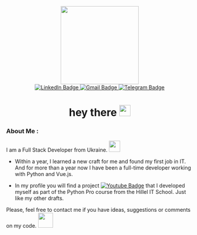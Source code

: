 <div id="header" align="center">
  <img src="https://media.giphy.com/media/TLnWsIBRegQyWxG4Dw/giphy.gif" width="210"/>
</div>

<div id="badges" align="center">
  <a href="https://www.linkedin.com/in/anna-pichuhina/">
    <img src="https://img.shields.io/badge/LinkedIn-grey?style=for-the-badge&logo=linkedin&logoColor=white" alt="LinkedIn Badge"/>
  </a>
  <a href="ann.pichuhina@gmail.com">
    <img src="https://img.shields.io/badge/Gmail-yellow?style=for-the-badge&logo=gmail&logoColor=white" alt="Gmail Badge"/>
  </a>
  <a href="https://t.me/unpichugina">
    <img src="https://img.shields.io/badge/Telegram-grey?style=for-the-badge&logo=telegram&logoColor=white" alt="Telegram Badge"/>
  </a>
  <br>
  <img src="https://komarev.com/ghpvc/?username=unpichugina&style=flat-square&color=critical" alt=""/>
  <h1>
    hey there
    <img src="https://media.giphy.com/media/hvRJCLFzcasrR4ia7z/giphy.gif" width="30px"/>
  </h1>
</div>
<!-- 
<div align="center">
  <img src="https://media.giphy.com/media/k0ijJhqrUP4T2EvmJ1/giphy.gif" width="600" height="300"/>
</div> -->

### About Me :

I am a Full Stack Developer from Ukraine. <img src="https://media.giphy.com/media/mICujTpmbE1rtefgSJ/giphy.gif" width="30"> 

- Within a year, I learned a new craft for me and found my first job in IT. And for more than a year now I have been a full-time developer working with Python and Vue.js.

-  In my profile you will find a project <a href="https://github.com/unpichugina/food-delivery-app">
    <img src="https://img.shields.io/badge/Food Delivery App-yellow?style=flat" alt="Youtube Badge"/></a> that I developed myself as part of the Python Pro сourse from the Hillel IT School. Just like my other drafts.
    
 Please, feel free to contact me if you have ideas, suggestions or comments on my code. <img src="https://media.giphy.com/media/jVTkFo55fUIRUJsw3z/giphy.gif" width="40"> 
